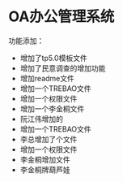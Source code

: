OA办公管理系统
===============

功能添加：

 + 增加了tp5.0模板文件
 + 增加了民意调查的增加功能
 + 增加readme文件
 + 增加一个TREBAO文件
 + 增加一个权限文件
 + 增加一个李金桐文件
 + 阮江伟增加的
 + 增加一个TREBAO文件
 + 李总增加了个文件
 + 增加一个权限文件
 + 李金桐增加文件
 + 李金桐牌葫芦娃